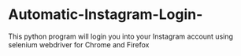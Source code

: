 # Automatic-Instagram-Login-
This python program will login you into your Instagram account using selenium webdriver for Chrome and Firefox
